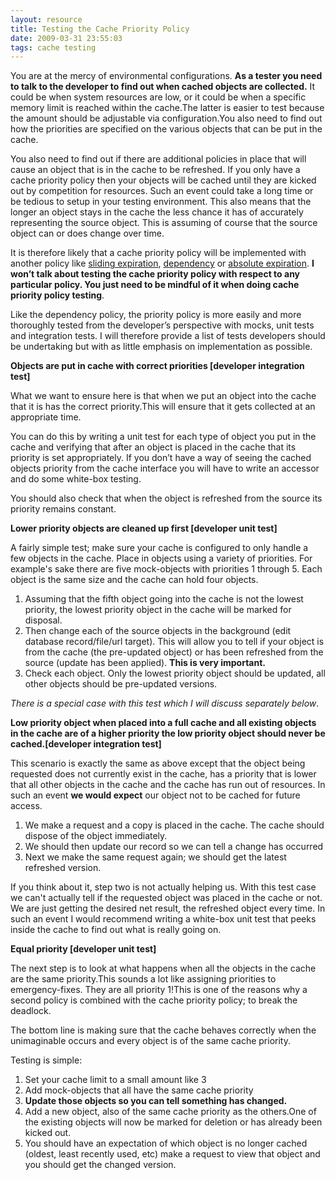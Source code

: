 ```yaml
---
layout: resource
title: Testing the Cache Priority Policy
date: 2009-03-31 23:55:03
tags: cache testing
---
```

You are at the mercy of environmental configurations. **As a tester you need to talk to the developer to find out when cached objects are collected.** It could be when system resources are low, or it could be when a specific memory limit is reached within the cache.The latter is easier to test because the amount should be adjustable via configuration.You also need to find out how the priorities are specified on the various objects that can be put in the cache.

You also need to find out if there are additional policies in place that will cause an object that is in the cache to be refreshed. If you only have a cache priority policy then your objects will be cached until they are kicked out by competition for resources. Such an event could take a long time or be tedious to setup in your testing environment. This also means that the longer an object stays in the cache the less chance it has of accurately representing the source object. This is assuming of course that the source object can or does change over time.

It is therefore likely that a cache priority policy will be implemented with another policy like [sliding expiration](/resources/testing-the-cache-sliding-expiration-policy.html), [dependency](/resources/testing-the-cache-cache-dependency.html) or [absolute expiration](/resources/testing-the-cache-absolute-expiration-policy.html). **I won’t talk about testing the cache priority policy with respect to any particular policy. You just need to be mindful of it when doing cache priority policy testing**.

Like the dependency policy, the priority policy is more easily and more thoroughly tested from the developer’s perspective with mocks, unit tests and integration tests. I will therefore provide a list of tests developers should be undertaking but with as little emphasis on implementation as possible.


**Objects are put in cache with correct priorities [developer integration test]**

What we want to ensure here is that when we put an object into the cache that it is has the correct priority.This will ensure that it gets collected at an appropriate time.

You can do this by writing a unit test for each type of object you put in the cache and verifying that after an object is placed in the cache that its priority is set appropriately. If you don’t have a way of seeing the cached objects priority from the cache interface you will have to write an accessor and do some white-box testing.

You should also check that when the object is refreshed from the source its priority remains constant.



**Lower priority objects are cleaned up first [developer unit test]**

A fairly simple test; make sure your cache is configured to only handle a few objects in the cache. Place in objects using a variety of priorities. For example's sake there are five mock-objects with priorities 1 through 5. Each object is the same size and the cache can hold four objects.

 1. Assuming that the fifth object going into the cache is not the lowest priority, the lowest priority object in the cache will be marked for disposal.
 1. Then change each of the source objects in the background (edit database record/file/url target). This will allow you to tell if your object is from the cache (the pre-updated object) or has been refreshed from the source (update has been applied). **This is very important.**
 1. Check each object. Only the lowest priority object should be updated, all other objects should be pre-updated versions.

*There is a special case with this test which I will discuss separately below*.



**Low priority object when placed into a full cache and all existing objects in the cache are of a higher priority the low priority object should never be cached.[developer integration test]**

This scenario is exactly the same as above except that the object being requested does not currently exist in the cache, has a priority that is lower that all other objects in the cache and the cache has run out of resources. In such an event **we would expect** our object not to be cached for future access.

 1. We make a request and a copy is placed in the cache. The cache should dispose of the object immediately.
 1. We should then update our record so we can tell a change has occurred
 1. Next we make the same request again; we should get the latest refreshed version.

If you think about it, step two is not actually helping us. With this test case we can't actually tell if the requested object was placed in the cache or not. We are just getting the desired net result, the refreshed object every time. In such an event I would recommend writing a white-box unit test that peeks inside the cache to find out what is really going on.



**Equal priority [developer unit test]**

The next step is to look at what happens when all the objects in the cache are the same priority.This sounds a lot like assigning priorities to emergency-fixes. They are all priority 1!This is one of the reasons why a second policy is combined with the cache priority policy; to break the deadlock.

The bottom line is making sure that the cache behaves correctly when the unimaginable occurs and every object is of the same cache priority.

Testing is simple:

 1. Set your cache limit to a small amount like 3
 1. Add mock-objects that all have the same cache priority
 1. **Update those objects so you can tell something has changed.**
 1. Add a new object, also of the same cache priority as the others.One of the existing objects will now be marked for deletion or has already been kicked out.
 1. You should have an expectation of which object is no longer cached (oldest, least recently used, etc) make a request to view that object and you should get the changed version.
